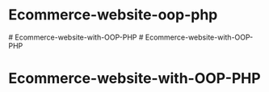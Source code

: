 # Ecommerce-website-oop-php
#   E c o m m e r c e - w e b s i t e - w i t h - O O P - P H P  
 # Ecommerce-website-with-OOP-PHP
# Ecommerce-website-with-OOP-PHP
